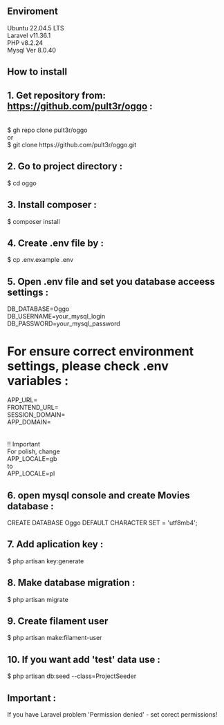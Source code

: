 
## Enviroment 
Ubuntu 22.04.5 LTS<br/>
Laravel v11.36.1 <br/>
PHP v8.2.24 <br/>
Mysql  Ver 8.0.40

## How to install 

## 1. Get repository from: https://github.com/pult3r/oggo :
<br/>
$ gh repo clone pult3r/oggo<br/>
or<br/>
$ git clone https://github.com/pult3r/oggo.git<br/>

## 2. Go to project directory :<br/>
$ cd oggo

## 3. Install composer :<br/>
$ composer install

## 4. Create .env file by :<br/>
$ cp .env.example .env

## 5. Open .env file and set you database acceess settings :<br/>
DB_DATABASE=Oggo<br/>
DB_USERNAME=your_mysql_login<br/>
DB_PASSWORD=your_mysql_password<br/>

# For ensure correct environment settings, please check .env variables : 

APP_URL=<br/>
FRONTEND_URL=<br/>
SESSION_DOMAIN=<br/>
APP_DOMAIN=<br/>
<br/><br/>
!! Important <br/>
For polish, change <br/>
APP_LOCALE=gb <br/>
to <br/>
APP_LOCALE=pl<br/>

## 6. open mysql console and create Movies database : <br/>
CREATE DATABASE Oggo DEFAULT CHARACTER SET = 'utf8mb4';

## 7. Add aplication key :<br/>
$ php artisan key:generate

## 8. Make database migration :<br/>
$ php artisan migrate

## 9. Create filament user
$ php artisan make:filament-user

## 10. If you want add 'test' data use :<br/>
$ php artisan db:seed --class=ProjectSeeder

## Important : <br/>
If you have Laravel problem 'Permission denied' - set corect permissions!




